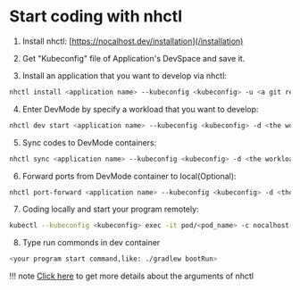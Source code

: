# Start coding with nhctl

1. Install nhctl: [https://nocalhost.dev/installation](/installation)

2. Get "Kubeconfig" file of Application's DevSpace and save it.

3. Install an application that you want to develop via nhctl:
```bash
nhctl install <application name> --kubeconfig <kubeconfig> -u <a git repo url which contains helm chart or manifests>  
```

4. Enter DevMode by specify a workload that you want to develop:
```bash
nhctl dev start <application name> --kubeconfig <kubeconfig> -d <the workload that you want to develop>  
```
5. Sync codes to DevMode containers:
```bash
nhctl sync <application name> --kubeconfig <kubeconfig> -d <the workload that you want to develop>  
```

6. Forward ports from DevMode container to local(Optional):
```bash
nhctl port-forward <application name> --kubeconfig <kubeconfig> -d <the workload that you want to develop>
```

7. Coding locally and start your program remotely:
```bash
kubectl --kubeconfig <kubeconfig> exec -it pod/<pod_name> -c nocalhost-dev -- bash 
```

8. Type run commonds in dev container
```bash
<your program start command,like: ./gradlew bootRun>
```

!!! note
	[Click here](/References/cli-commands.md) to get more details about the arguments of nhctl
